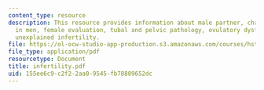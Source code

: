 ```yaml
---
content_type: resource
description: This resource provides information about male partner, chromosomal abnormalities
  in men, female evaluation, tubal and pelvic pathology, ovulatory dysfunction, and
  unexplained infertility.
file: https://ol-ocw-studio-app-production.s3.amazonaws.com/courses/hst-071-human-reproductive-biology-fall-2005/155ee6c9c2f22aa09545fb78809652dc_infertility.pdf
file_type: application/pdf
resourcetype: Document
title: infertility.pdf
uid: 155ee6c9-c2f2-2aa0-9545-fb78809652dc
---
```

